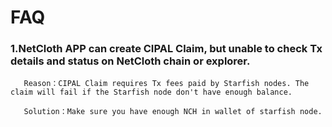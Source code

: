 # FAQ

### 1.NetCloth APP can create CIPAL Claim, but unable to check Tx details and status on NetCloth chain or explorer.
   
```
   Reason：CIPAL Claim requires Tx fees paid by Starfish nodes. The claim will fail if the Starfish node don't have enough balance. 

   Solution：Make sure you have enough NCH in wallet of starfish node.
```